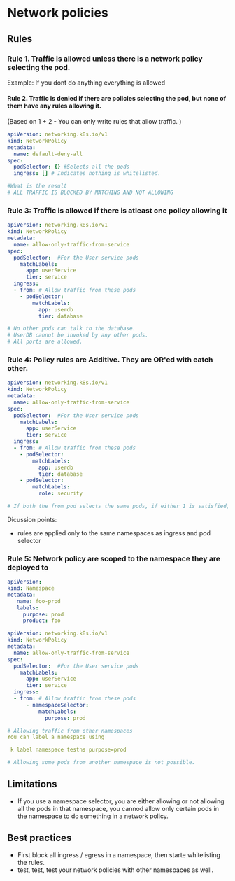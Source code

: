 # Network policies

## Rules
### Rule 1. Traffic is allowed unless there is a network policy selecting the pod. 
Example: If you dont do anything everything is allowed

#### Rule 2. Traffic is denied if there are policies selecting the pod, but none of them have any rules allowing it. 

(Based on 1 + 2 - You can only write rules that allow traffic. )


```yaml
apiVersion: networking.k8s.io/v1
kind: NetworkPolicy
metadata:
  name: default-deny-all
spec:
  podSelector: {} #Selects all the pods
  ingress: [] # Indicates nothing is whitelisted. 

#What is the result
# ALL TRAFFIC IS BLOCKED BY MATCHING AND NOT ALLOWING
```

### Rule 3: Traffic is allowed if there is atleast one policy allowing it

```yaml
apiVersion: networking.k8s.io/v1
kind: NetworkPolicy
metadata:
  name: allow-only-traffic-from-service
spec:
  podSelector:  #For the User service pods
    matchLabels: 
      app: userService
      tier: service
  ingress:   
  - from: # Allow traffic from these pods
    - podSelector: 
        matchLabels:
          app: userdb
          tier: database

# No other pods can talk to the database.
# UserDB cannot be invoked by any other pods.  
# All ports are allowed. 
```

### Rule 4: Policy rules are Additive. They are OR'ed with eatch other. 
```yaml
apiVersion: networking.k8s.io/v1
kind: NetworkPolicy
metadata:
  name: allow-only-traffic-from-service
spec:
  podSelector:  #For the User service pods
    matchLabels: 
      app: userService
      tier: service
  ingress:   
  - from: # Allow traffic from these pods
    - podSelector: 
        matchLabels:
          app: userdb
          tier: database
    - podSelector: 
        matchLabels:
          role: security

# If both the from pod selects the same pods, if either 1 is satisfied, then traffic is allowed. 

```


Dicussion points:
- rules are applied only to the same namespaces as ingress and pod selector

### Rule 5: Network policy are scoped to the namespace they are deployed to

```yaml
apiVersion: 
kind: Namespace
metadata:
   name: foo-prod
   labels:
     purpose: prod
     product: foo
```
```yaml
apiVersion: networking.k8s.io/v1
kind: NetworkPolicy
metadata:
  name: allow-only-traffic-from-service
spec:
  podSelector:  #For the User service pods
    matchLabels: 
      app: userService
      tier: service
  ingress:   
  - from: # Allow traffic from these pods
      - namespaceSelector:
          matchLabels:
            purpose: prod

# Allowing traffic from other namespaces
You can label a namespace using 

 k label namespace testns purpose=prod

# Allowing some pods from another namespace is not possible.
```

## Limitations
* If you use a namespace selector, you are either allowing or not allowing
 all the pods in that namespace, you cannod allow only certain pods in the
  namespace to do something in a network policy. 
  
## Best practices
* First block all ingress / egress in a namespace, then starte whitelisting
 the rules. 
* test, test, test your network policies with other namespaces as well. 
